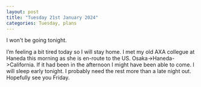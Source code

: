```yaml
---
layout: post
title: "Tuesday 21st January 2024"
categories: Tuesday, plans 
---
```


I won't be going tonight.

I’m feeling a bit tired today so I will stay home. I met my old AXA collegue at Haneda this morning as she is en-route to the US. Osaka->Haneda->California.  If it had been in the afternoon I might have been able to come. I will sleep early tonight. I probably need the rest more than a late night out. Hopefully see you Friday.


